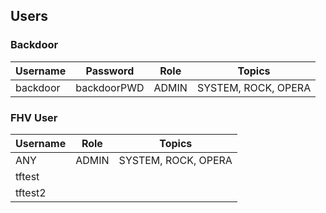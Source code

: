 ## Users

### Backdoor
| Username | Password    | Role  | Topics              |
|----------|-------------|-------|---------------------|
| backdoor | backdoorPWD | ADMIN | SYSTEM, ROCK, OPERA |

### FHV User
| Username | Role  | Topics              |
|----------|-------|---------------------|
| ANY      | ADMIN | SYSTEM, ROCK, OPERA |
| tftest   |       |                     |
| tftest2  |       |                     |
